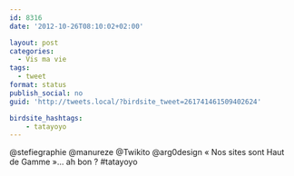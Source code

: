```yaml
---
id: 8316
date: '2012-10-26T08:10:02+02:00'

layout: post
categories:
  - Vis ma vie
tags:
  - tweet
format: status
publish_social: no
guid: 'http://tweets.local/?birdsite_tweet=261741461509402624'

birdsite_hashtags:
    - tatayoyo
---
```


@stefiegraphie @manureze @Twikito @arg0design « Nos sites sont Haut de Gamme »… ah bon ? #tatayoyo